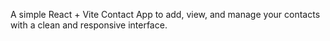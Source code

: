 A simple React + Vite Contact App to add, view, and manage your contacts with a clean and responsive interface.
